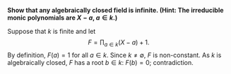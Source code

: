 **Show that any algebraically closed field is infinite. (Hint: The irreducible
monic polynomials are $X−a$, $a\in k$.)**

Suppose that $k$ is finite and let
$$F=\prod_{a\in k}(X-a)+1.$$
By definition, $F(a)=1$ for all $a\in k$.  Since $k\neq\emptyset$, $F$ is
non-constant. As $k$ is algebraically closed, $F$ has a root $b\in k$:
$F(b)=0$; contradiction.
